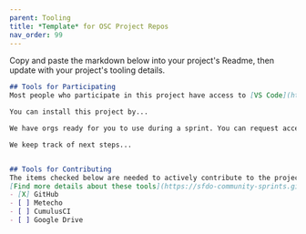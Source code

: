 ```yaml
---
parent: Tooling
title: *Template* for OSC Project Repos
nav_order: 99
---
```

Copy and paste the markdown below into your project's Readme, then update with your project's tooling details.

```md
## Tools for Participating
Most people who participate in this project have access to [VS Code](https://code.visualstudio.com/Download).

You can install this project by...

We have orgs ready for you to use during a sprint. You can request access in Slack.

We keep track of next steps...


## Tools for Contributing
The items checked below are needed to actively contribute to the project.
[Find more details about these tools](https://sfdo-community-sprints.github.io/docs/tools/)
- [X] GitHub
- [ ] Metecho
- [ ] CumulusCI
- [ ] Google Drive

```
